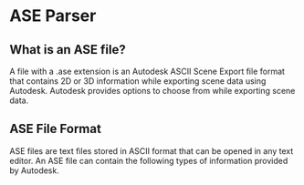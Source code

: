 # ASE Parser

## What is an ASE file?

A file with a .ase extension is an Autodesk ASCII Scene Export file format that contains 2D or 3D information while exporting scene data using Autodesk. Autodesk provides options to choose from while exporting scene data.

## ASE File Format

ASE files are text files stored in ASCII format that can be opened in any text editor. An ASE file can contain the following types of information provided by Autodesk.

